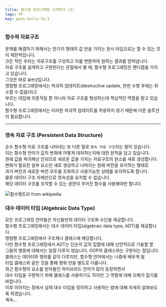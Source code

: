 ```yaml
---
title: 함수형 프로그래밍 시작하기 (3)
tags: FP
key: post-hello-fp-3
---
```


### 함수적 자료구조

문제를 해결하기 위해서는 한가지 형태의 값 만을 가지는 원시 타입으로는 할 수 있는 것이 제한적입니다.<br>
크든 작든 우리는 자료구조를 구성하고 이를 변환하여 원하는 결과를 얻어냅니다.<br>
자료 구조를 설계하고 구현한다는 관점에서 볼 때, 함수형 프로그래밍은 핸디캡을 가지고 있습니다.<br>
그것은 바로 `불변성`입니다.<br>
명령형 프로그래밍에서는 파괴적 업데이트(destructive update, 한번 수행 후에는 취소할 수 없음)라고 <br>
부르는 대입에 의존적일 뿐 아니라 자료 구조를 형성하는데 핵심적인 역할을 맡고 있습니다.<br>
함수형 프로그래밍에서는 이러한 파괴적 업데이트를 허용하지 않기 때문에 다른 솔루션이 필요합니다.<br>

---

### 영속 자료 구조 (Persistent Data Structure)
순수 함수형 자료 구조를 나타내는 또 다른 말로 `영속 자료 구조`라는 말이 있습니다.<br>
이는 함수형 언어가 값의 변화에 어떻게 대처하는지에 대한 원칙을 담고 있습니다.<br>
원래 값을 파괴해선 안되므로 새로운 값을 가지는 자료구조의 원소를 새로 생성합니다.<br>
변화가 필요한 일부 요소만 새로 생성하고 나머지는 원래 버전을 유지하는 형태로<br>
과거 버전과 새로운 버전 모두를 조회하고 사용가능한 상태를 유지하도록 합니다.<br>
물론 데이터 구조 자체만으로 영속성을 유지할 수 없습니다.<br>
해당 데이터 구조를 조작할 수 있는 권한이 주어진 함수를 사용해야만 합니다.<br>

![함수형트리 from wikipedia](https://upload.wikimedia.org/wikipedia/commons/5/56/Purely_functional_tree_after.svg)

### 대수 데이터 타입 (Algebraic Data Type)
모든 프로그래밍 언어들은 자신들만의 데이터 구조화 수단을 제공합니다.<br>
함수형 프로그래밍에서는 대수 데이터 타입(algebraic data type, ADT)를 제공합니다.<br>
명령형 프로그래밍에서 구조체나 클래스에 해당합니다.<br>
다만 함수형 프로그래밍에서 ADT는 단순히 값의 집합에 대해 선언적으로 기술할 뿐<br>
그들의 행동에 대해서는 일절 다루지 않습니다. OOP의 클래스와는 구분되는 점입니다.<br>
클래스는 데이터와 행위를 같이 다루지만, 함수형 언어에서는 나중에 배우게 될<br>
타입 클래스와 같은 것을 통해 행위 만을 별도로 다룹니다.<br>
최근 함수형의 요소를 받아들인 하이브리드 언어가 많이 등장하면서<br>
대수 타입을 구현하기 위해 클래스를 사용하기도 하지만 그 역할에 대해 오해가 없기를 바랍니다.<br>
이후 이어지는 장에서 실제 대수 타입을 정의하고 사용하는 법에 대해 자세히 살펴보도록 하겠습니다.<br>
계속...<br>
